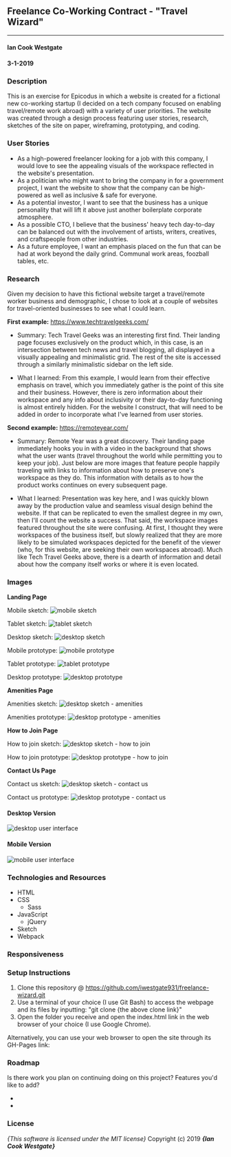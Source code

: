 ## Freelance Co-Working Contract - "Travel Wizard"
---

#### Ian Cook Westgate
#### 3-1-2019

### Description

This is an exercise for Epicodus in which a website is created for a fictional new co-working startup (I decided on a tech company focused on enabling travel/remote work abroad) with a variety of user priorities. The website was created through a design process featuring user stories, research, sketches of the site on paper, wireframing, prototyping, and coding.

### User Stories

* As a high-powered freelancer looking for a job with this company, I would love to see the appealing visuals of the workspace reflected in the website's presentation.
* As a politician who might want to bring the company in for a government project, I want the website to show that the company can be high-powered as well as inclusive & safe for everyone.
* As a potential investor, I want to see that the business has a unique personality that will lift it above just another boilerplate corporate atmosphere.
* As a possible CTO, I believe that the business' heavy tech day-to-day can be balanced out with the involvement of artists, writers, creatives, and craftspeople from other industries.
* As a future employee, I want an emphasis placed on the fun that can be had at work beyond the daily grind. Communal work areas, foozball tables, etc.

### Research

Given my decision to have this fictional website target a travel/remote worker business and demographic, I chose to look at a couple of websites for travel-oriented businesses to see what I could learn.

**First example:** https://www.techtravelgeeks.com/

* Summary: Tech Travel Geeks was an interesting first find. Their landing page focuses exclusively on the product which, in this case, is an intersection between tech news and travel blogging, all displayed in a visually appealing and minimalistic grid. The rest of the site is accessed through a similarly minimalistic sidebar on the left side.

* What I learned: From this example, I would learn from their effective emphasis on travel, which you immediately gather is the point of this site and their business. However, there is zero information about their workspace and any info about inclusivity or their day-to-day functioning is almost entirely hidden. For the website I construct, that will need to be added in order to incorporate what I've learned from user stories.

**Second example:** https://remoteyear.com/

* Summary: Remote Year was a great discovery. Their landing page immediately hooks you in with a video in the background that shows what the user wants (travel throughout the world while permitting you to keep your job). Just below are more images that feature people happily traveling with links to information about how to preserve one's workspace as they do. This information with details as to how the product works continues on every subsequent page.

* What I learned: Presentation was key here, and I was quickly blown away by the production value and seamless visual design behind the website. If that can be replicated to even the smallest degree in my own, then I'll count the website a success. That said, the workspace images featured throughout the site were confusing. At first, I thought they were workspaces of the business itself, but slowly realized that they are more likely to be simulated workspaces depicted for the benefit of the viewer (who, for this website, are seeking their own workspaces abroad). Much like Tech Travel Geeks above, there is a dearth of information and detail about how the company itself works or where it is even located.

### Images

**Landing Page**

Mobile sketch:
 ![mobile sketch](img/landing-page-mobile.jpg)

Tablet sketch:
 ![tablet sketch](img/landing-page-tablet.jpg)

Desktop sketch:
 ![desktop sketch](img/landing-page-desktop.jpg)

Mobile prototype:
 ![mobile prototype](img/landing-page-mobile-prototype.png)

Tablet prototype:
 ![tablet prototype](img/landing-page-tablet-prototype.png)

Desktop prototype:
 ![desktop prototype](img/landing-page-desktop-prototype.png)

**Amenities Page**

Amenities sketch:
 ![desktop sketch - amenities](img/amenities-page.jpg)

Amenities prototype:
 ![desktop prototype - amenities](img/amenities-prototype.png)

**How to Join Page**

How to join sketch:
 ![desktop sketch - how to join](img/how-to-join-page.jpg)

How to join prototype:
 ![desktop prototype - how to join](img/how-to-join-prototype.png)

**Contact Us Page**

Contact us sketch:
 ![desktop sketch - contact us](img/contact-page.jpg)

Contact us prototype:
 ![desktop prototype - contact us](img/contact-prototype.png)

#### Desktop Version

![desktop user interface](img/)

#### Mobile Version

![mobile user interface](img/)


### Technologies and Resources

* HTML
* CSS
  * Sass
* JavaScript
  * jQuery
* Sketch
* Webpack

### Responsiveness



### Setup Instructions

1. Clone this repository @ https://github.com/iwestgate931/freelance-wizard.git
2. Use a terminal of your choice (I use Git Bash) to access the webpage and its files by inputting: "git clone {the above clone link}"
3. Open the folder you receive and open the index.html link in the web browser of your choice (I use Google Chrome).

Alternatively, you can use your web browser to open the site through its GH-Pages link:

### Roadmap

Is there work you plan on continuing doing on this project? Features you'd like to add?

*
*

### License

*{This software is licensed under the MIT license}*
Copyright (c) 2019 **_{Ian Cook Westgate}_**
